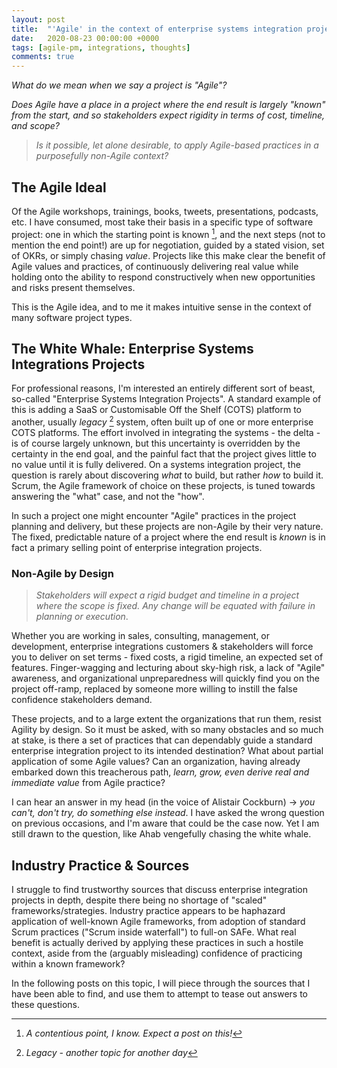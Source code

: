 ```yaml
---
layout: post
title:  "'Agile' in the context of enterprise systems integration projects"
date:   2020-08-23 00:00:00 +0000
tags: [agile-pm, integrations, thoughts]
comments: true
---
```


*What do we mean when we say a project is "Agile"?*

*Does Agile have a place in a project where the end result is largely "known" from the start, and so stakeholders expect rigidity in terms of cost, timeline, and scope?*

> *Is it possible, let alone desirable, to apply Agile-based practices in a purposefully non-Agile context?*

## The Agile Ideal

Of the Agile workshops, trainings, books, tweets, presentations, podcasts, etc. I have consumed, most take their basis in a specific type of software project: one in which the starting point is known [^1], and the next steps (not to mention the end point!) are up for negotiation, guided by a stated vision, set of OKRs, or simply chasing *value*. Projects like this make clear the benefit of Agile values and practices, of continuously delivering real value while holding onto the ability to respond constructively when new opportunities and risks present themselves.

This is the Agile idea, and to me it makes intuitive sense in the context of many software project types.

## The White Whale: Enterprise Systems Integrations Projects

For professional reasons, I'm interested an entirely different sort of beast, so-called "Enterprise Systems Integration Projects". A standard example of this is adding a SaaS or Customisable Off the Shelf (COTS) platform to another, usually *legacy* [^2] system, often built up of one or more enterprise COTS platforms. The effort involved in integrating the systems - the delta - is of course largely unknown, but this uncertainty is overridden by the certainty in the end goal, and the painful fact that the project gives little to no value until it is fully delivered. On a systems integration project, the question is rarely about discovering *what* to build, but rather *how* to build it. Scrum, the Agile framework of choice on these projects, is tuned towards answering the "what" case, and not the "how".

In such a project one might encounter "Agile" practices in the project planning and delivery, but these projects are non-Agile by their very nature. The fixed, predictable nature of a project where the end result is *known* is in fact a primary selling point of enterprise integration projects. 

### Non-Agile by Design

> *Stakeholders will expect a rigid budget and timeline in a project where the scope is fixed. Any change will be equated with failure in planning or execution*.

Whether you are working in sales, consulting, management, or development, enterprise integrations customers & stakeholders will force you to deliver on set terms - fixed costs, a rigid timeline, an expected set of features. Finger-wagging and lecturing about sky-high risk, a lack of "Agile" awareness, and organizational unpreparedness will quickly find you on the project off-ramp, replaced by someone more willing to instill the false confidence stakeholders demand. 

These projects, and to a large extent the organizations that run them, resist Agility by design. So it must be asked, with so many obstacles and so much at stake, is there a set of practices that can dependably guide a standard enterprise integration project to its intended destination? What about partial application of some Agile values? Can an organization, having already embarked down this treacherous path, *learn, grow, even derive real and immediate value* from Agile practice?

I can hear an answer in my head (in the voice of Alistair Cockburn) → *you can't, don't try, do something else instead*. I have asked the wrong question on previous occasions, and I'm aware that could be the case now. Yet I am still drawn to the question, like Ahab vengefully chasing the white whale. 

## Industry Practice & Sources

I struggle to find trustworthy sources that discuss enterprise integration projects in depth, despite there being no shortage of "scaled" frameworks/strategies. Industry practice appears to be haphazard application of well-known Agile frameworks, from adoption of standard Scrum practices ("Scrum inside waterfall") to full-on SAFe. What real benefit is actually derived by applying these practices in such a hostile context, aside from the (arguably misleading) confidence of practicing within a known framework?

In the following posts on this topic, I will piece through the sources that I have been able to find, and use them to attempt to tease out answers to these questions.

[^1]: *A contentious point, I know. Expect a post on this!*

[^2]: *Legacy - another topic for another day*